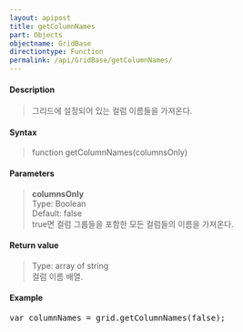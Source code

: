 ```yaml
---
layout: apipost
title: getColumnNames
part: Objects
objectname: GridBase
directiontype: Function
permalink: /api/GridBase/getColumnNames/
---
```



#### Description

> 그리드에 설정되어 있는 컬럼 이름들을 가져온다.  

#### Syntax

> function getColumnNames(columnsOnly)  

#### Parameters

> **columnsOnly**  
> Type: Boolean  
> Default: false  
> true면 컬럼 그룹들을 포함한 모든 컬럼들의 이름을 가져온다.   

#### Return value

> Type: array of string  
> 컬럼 이름 배열.  

#### Example

<pre class="prettyprint">
var columnNames = grid.getColumnNames(false);
</pre>





